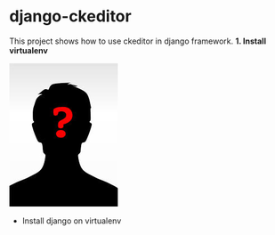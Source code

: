 # django-ckeditor
This project shows how to use ckeditor in django framework. 
**1. Install virtualenv**

![alt text](https://github.com/Jhbioco/django-ckeditor/blob/master/myproject/media/uploads/2019/02/23/john_doe.jpeg)

* Install django on virtualenv
